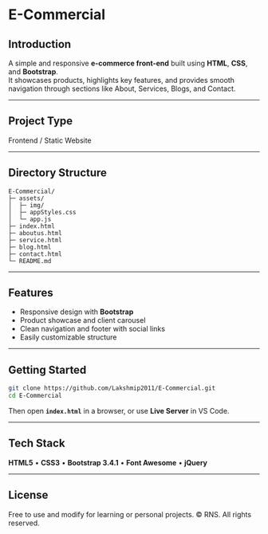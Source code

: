 # E-Commercial

## Introduction
A simple and responsive **e-commerce front-end** built using **HTML**, **CSS**, and **Bootstrap**.  
It showcases products, highlights key features, and provides smooth navigation through sections like About, Services, Blogs, and Contact.

---

## Project Type
Frontend / Static Website

---

## Directory Structure
```
E-Commercial/
├─ assets/
│  ├─ img/
│  ├─ appStyles.css
│  └─ app.js
├─ index.html
├─ aboutus.html
├─ service.html
├─ blog.html
├─ contact.html
└─ README.md

````

---

## Features
- Responsive design with **Bootstrap**
- Product showcase and client carousel
- Clean navigation and footer with social links
- Easily customizable structure

---

## Getting Started
```bash
git clone https://github.com/Lakshmip2011/E-Commercial.git
cd E-Commercial
````

Then open **`index.html`** in a browser, or use **Live Server** in VS Code.

---

## Tech Stack

**HTML5** • **CSS3** • **Bootstrap 3.4.1** • **Font Awesome** • **jQuery**

---

## License

Free to use and modify for learning or personal projects.
© RNS. All rights reserved.

